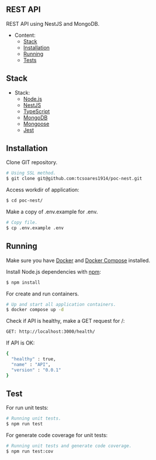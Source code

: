 ## REST API

REST API using NestJS and MongoDB.

<!-- TOC depthFrom:1 depthTo:6 withLinks:1 updateOnSave:1 orderedList:0 -->

- Content:
    - [Stack](#stack)
    - [Installation](#installation)
    - [Running](#running)
    - [Tests](#tests)

<!-- /TOC -->

<!-- TOC depthFrom:1 depthTo:6 withLinks:1 updateOnSave:1 orderedList:0 -->
## Stack <a name="stack"></a>
- Stack:
  - [Node.js](https://nodejs.org/)
  - [NestJS](https://nestjs.com/)
  - [TypeScript](https://www.typescriptlang.org/)
  - [MongoDB](https://www.mongodb.com/)
  - [Mongoose](https://mongoosejs.com/)
  - [Jest](https://jestjs.io/)

<!-- /TOC -->

## Installation <a name="installation"></a>

Clone GIT repository.

```bash
# Using SSL method.
$ git clone git@github.com:tcsoares1914/poc-nest.git
```

Access workdir of application:

```bash
$ cd poc-nest/
```

Make a copy of .env.example for .env. 

```bash
# Copy file.
$ cp .env.example .env
```

## Running <a name="running"></a>

Make sure you have [Docker](https://docs.docker.com/engine/install/) and [Docker Compose](https://docs.docker.com/compose/install/) installed.

Install Node.js dependencies with [npm](https://www.npmjs.com/):

```bash
$ npm install
```

For create and run containers.

```bash
# Up and start all application containers.
$ docker compose up -d
```

Check if API is healthy, make a GET request for /:

```bash
GET: http://localhost:3000/health/
```

If API is OK:

```bash
{
  "healthy" : true,
  "name" : "API",
  "version" : "0.0.1"
}
```

## Test <a name="tests"></a>

For run unit tests:

```bash
# Running unit tests.
$ npm run test
```


For generate code coverage for unit tests:

```bash
# Running unit tests and generate code coverage.
$ npm run test:cov
```